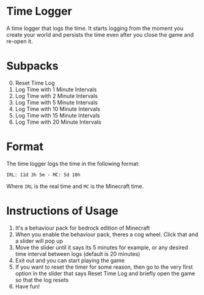 # Time Logger

A time logger that logs the time. It starts logging from the moment you create your world and persists the time even after you close the game and re-open it.

# Subpacks

0. Reset Time Log
1. Log Time with 1 Minute Intervals
2. Log Time with 2 Minute Intervals
3. Log Time with 5 Minute Intervals
4. Log Time with 10 Minute Intervals
5. Log Time with 15 Minute Intervals
6. Log Time with 20 Minute Intervals

# Format

The time logger logs the time in the following format:

```
IRL: 11d 3h 5m - MC: 5d 10h
```

Where `IRL` is the real time and `MC` is the Minecraft time.

# Instructions of Usage

1. It's a behaviour pack for bedrock edition of Minecraft
2. When you enable the behaviour pack, theres a cog wheel. Click that and a slider will pop up
3. Move the slider until it says its 5 minutes for example, or any desired time interval between logs (default is 20 minutes)
4. Exit out and you can start playing the game
5. If you want to reset the timer for some reason, then go to the very first option in the slider that says Reset Time Log and briefly open the game so that the log resets
6. Have fun!